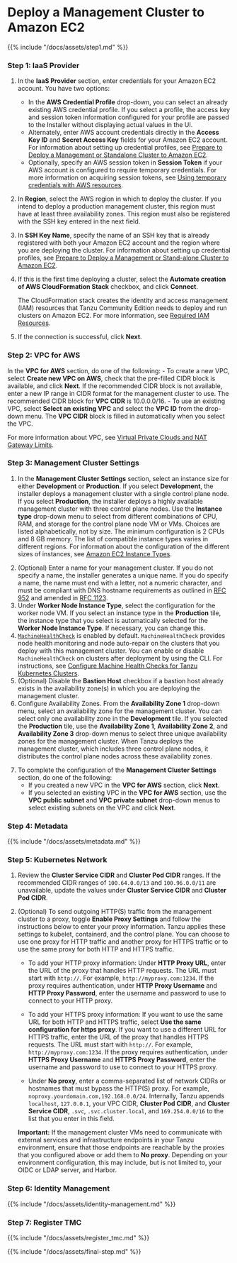 # Deploy a Management Cluster to Amazon EC2

{{% include "/docs/assets/step1.md" %}}

### Step 1: IaaS Provider

1. In the **IaaS Provider** section, enter credentials for your Amazon EC2 account. You have two options:
    - In the **AWS Credential Profile** drop-down, you can select an already existing AWS credential profile. If you select a profile, the access key and session token information configured for your profile are passed to the Installer without displaying actual values in the UI.
    - Alternately, enter AWS account credentials directly in the **Access Key ID** and **Secret Access Key** fields for your Amazon EC2 account. For information about setting up credential profiles, see [Prepare to Deploy a Management or Standalone Cluster to Amazon EC2](aws).
    - Optionally, specify an AWS session token in **Session Token** if your AWS account is configured to require temporary credentials. For more information on acquiring session tokens, see [Using temporary credentials with AWS resources](https://docs.aws.amazon.com/IAM/latest/UserGuide/id_credentials_temp_use-resources.html).
2. In **Region**, select the AWS region in which to deploy the cluster. If you intend to deploy a production management cluster, this region must have at least three availability zones. This region must also be registered with the SSH key entered in the next field.
3. In **SSH Key Name**, specify the name of an SSH key that is already registered with both your Amazon EC2 account and the region where you are deploying the cluster. For information about setting up credential profiles, see [Prepare to Deploy a Management or Stand-alone Cluster to Amazon EC2](aws.md#profiles).
4. If this is the first time deploying a cluster, select the **Automate creation of AWS CloudFormation Stack** checkbox, and click **Connect**.

   The CloudFormation stack creates the identity and access management (IAM) resources that Tanzu Community Edition needs to deploy and run clusters on Amazon EC2. For more information, see [Required IAM Resources](ref-aws.md#permissions).
<!--   **IMPORTANT:** The **Automate creation of AWS CloudFormation Stack** checkbox replaces the `clusterawsadm` command line utility that existed in Tanzu Kubernetes Grid v1.1.x and earlier. For existing management and Tanzu Kubernetes clusters initially deployed with v1.1.x or earlier, continue to use the CloudFormation stack that was created by running the `clusterawsadm alpha bootstrap create-stack` command.-->

<!--![Configure the connection to AWS](../images/connect-to-aws.png)-->
5. If the connection is successful, click **Next**.

### Step 2: VPC for AWS
In the **VPC for AWS** section, do one of the following:
    - To create a new VPC, select **Create new VPC on AWS**, check that the pre-filled CIDR block is available, and click **Next**. If the recommended CIDR block is not available, enter a new IP range in CIDR format for the management cluster to use. The recommended CIDR block for **VPC CIDR** is 10.0.0.0/16.
    - To use an existing VPC, select **Select an existing VPC** and select the **VPC ID** from the drop-down menu. The **VPC CIDR** block is filled in automatically when you select the VPC.

For more information about VPC, see [Virtual Private Clouds and NAT Gateway Limits](ref-aws.md/#vpc).
<!--![Create a new VPC](../images/aws-new-vpc.png)
![Use and existing VPC](../images/aws-existing-vpc.png)-->

### Step 3: Management Cluster Settings

1. In the **Management Cluster Settings** section, select an instance size for either **Development** or **Production**. If you select **Development**, the installer deploys a management cluster with a single control plane node. If you select **Production**, the installer deploys a highly available management cluster with three control plane nodes. Use the **Instance type** drop-down menu to select from different combinations of CPU, RAM, and storage for the control plane node VM or VMs.  Choices are listed alphabetically, not by size. The minimum configuration is 2 CPUs and 8 GB memory. The list of compatible instance types varies in different regions. For information about the configuration of the different sizes of instances, see [Amazon EC2 Instance Types](https://aws.amazon.com/ec2/instance-types/).

<!--Choose the configuration for the control plane node VMs depending on the expected workloads that it will run. For example, some workloads might require a large compute capacity but relatively little storage, while others might require a large amount of storage and less compute capacity. -->


<!--If you plan on registering the management cluster with Tanzu Mission Control, ensure that your Tanzu Kubernetes clusters meet the requirements listed in [Requirements for Registering a Tanzu Kubernetes Cluster with Tanzu Mission Control](https://docs.vmware.com/en/VMware-Tanzu-Mission-Control/services/tanzumc-concepts/GUID-3AE5F733-7FA7-4B34-8935-C25D41D15EF9.html) in the Tanzu Mission Control documentation.
    - **vSphere**: Select a size from the predefined CPU, memory, and storage configurations. The minimum configuration is 2 CPUs and 4 GB memory.-->

<!--![Select the control plane node configuration](../images/configure-control-plane.png)-->
2. (Optional) Enter a name for your management cluster. If you do not specify a name, the installer generates a unique name. If you do specify a name, the name must end with a letter, not a numeric character, and must be compliant with DNS hostname requirements as outlined in [RFC 952](https://tools.ietf.org/html/rfc952) and amended in [RFC 1123](https://tools.ietf.org/html/rfc1123).
3. Under **Worker Node Instance Type**, select the configuration for the worker node VM.  If you select an instance type in the **Production** tile, the instance type that you select is automatically selected for the **Worker Node Instance Type**. If necessary, you can change this.
4. [`MachineHealthCheck`](https://cluster-api.sigs.k8s.io/developer/architecture/controllers/machine-health-check.html#machinehealthcheck) is enabled by default. `MachineHealthCheck` provides node health monitoring and node auto-repair on the clusters that you deploy with this management cluster. You can enable or disable `MachineHealthCheck` on clusters after deployment by using the CLI. For instructions, see [Configure Machine Health Checks for Tanzu Kubernetes Clusters](https://docs.vmware.com/en/VMware-Tanzu-Kubernetes-Grid/1.3/vmware-tanzu-kubernetes-grid-13/GUID-cluster-lifecycle-configure-health-checks.html).
5. (Optional) Disable the **Bastion Host** checkbox if a bastion host already exists in the availability zone(s) in which you are deploying the management cluster.
6. Configure Availability Zones. From the **Availability Zone 1** drop-down menu, select an availability zone for the management cluster. You can select only one availability zone in the **Development** tile.  If you selected the **Production** tile, use the **Availability Zone 1**, **Availability Zone 2**, and **Availability Zone 3** drop-down menus to select three unique availability zones for the management cluster. When Tanzu deploys the management cluster, which includes three control plane nodes, it distributes the control plane nodes across these availability zones.
<!--![Configure the cluster](../images/aws-az.png)-->
7. To complete the configuration of the **Management Cluster Settings** section, do one of the following:
   - If you created a new VPC in the **VPC for AWS** section, click **Next**.
   - If you selected an existing VPC in the **VPC for AWS** section, use the **VPC public subnet** and **VPC private subnet** drop-down menus to select existing subnets on the VPC and click **Next**.

<!--![Set the VPC subnets](../images/aws-subnets.png)-->

### Step 4: Metadata
{{% include "/docs/assets/metadata.md" %}}


### Step 5: Kubernetes Network

1.  Review the **Cluster Service CIDR** and **Cluster Pod CIDR** ranges. If the recommended CIDR ranges of `100.64.0.0/13` and `100.96.0.0/11` are unavailable, update the values under **Cluster Service CIDR** and **Cluster Pod CIDR**.

<!--![Configure the Kubernetes service network](../images/install-v-6k8snet.png) -->

2. (Optional) To send outgoing HTTP(S) traffic from the management cluster to a proxy, toggle **Enable Proxy Settings** and follow the instructions below to enter your proxy information. Tanzu applies these settings to kubelet, containerd, and the control plane. You can choose to use one proxy for HTTP traffic and another proxy for HTTPS traffic or to use the same proxy for both HTTP and HTTPS traffic.

    - To add your HTTP proxy information: Under **HTTP Proxy URL**, enter the URL of the proxy that handles HTTP requests. The URL must start with `http://`. For example, ``http://myproxy.com:1234``.  If the proxy requires authentication, under **HTTP Proxy Username** and **HTTP Proxy Password**, enter the username and password to use to connect to your HTTP proxy.

    - To add your HTTPS proxy information: If you want to use the same URL for both HTTP and HTTPS traffic, select **Use the same configuration for https proxy**.  If you want to use a different URL for HTTPS traffic, enter the URL of the proxy that handles HTTPS requests. The URL must start with `http://`. For example, `http://myproxy.com:1234`. If the proxy requires authentication, under **HTTPS Proxy Username** and **HTTPS Proxy Password**, enter the username and password to use to connect to your HTTPS proxy.

    - Under **No proxy**, enter a comma-separated list of network CIDRs or hostnames that must bypass the HTTP(S) proxy. For example, `noproxy.yourdomain.com,192.168.0.0/24`. Internally, Tanzu appends `localhost`, `127.0.0.1`, your VPC CIDR, **Cluster Pod CIDR**, and **Cluster Service CIDR**, `.svc`, `.svc.cluster.local`, and `169.254.0.0/16` to the list that you enter in this field.


    **Important:** If the management cluster VMs need to communicate with external services and infrastructure endpoints in your Tanzu environment, ensure that those endpoints are reachable by the proxies that you configured above or add them to **No proxy**. Depending on your environment configuration, this may include, but is not limited to, your OIDC or LDAP server, and Harbor.

### Step 6: Identity Management
{{% include "/docs/assets/identity-management.md" %}}

### Step 7: Register TMC
{{% include "/docs/assets/register_tmc.md" %}}

{{% include "/docs/assets/final-step.md" %}}


